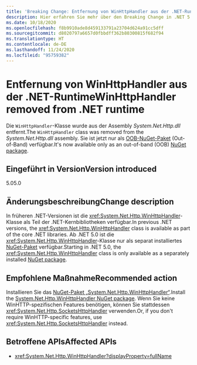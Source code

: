 ```yaml
---
title: 'Breaking Change: Entfernung von WinHttpHandler aus der .NET-Runtime'
description: Hier erfahren Sie mehr über den Breaking Change in .NET 5.0, durch den WinHttpHandler aus der .NET-Runtime entfernt wurde.
ms.date: 10/18/2020
ms.openlocfilehash: f8b9910ade8d459133791a23704d624a91cc5dff
ms.sourcegitcommit: d8020797a6657d0fbbdff362b80300815f682f94
ms.translationtype: HT
ms.contentlocale: de-DE
ms.lasthandoff: 11/24/2020
ms.locfileid: "95759382"
---
```

# <a name="winhttphandler-removed-from-net-runtime"></a><span data-ttu-id="53f40-103">Entfernung von WinHttpHandler aus der .NET-Runtime</span><span class="sxs-lookup"><span data-stu-id="53f40-103">WinHttpHandler removed from .NET runtime</span></span>

<span data-ttu-id="53f40-104">Die `WinHttpHandler`-Klasse wurde aus der Assembly *System.Net.Http.dll* entfernt.</span><span class="sxs-lookup"><span data-stu-id="53f40-104">The `WinHttpHandler` class was removed from the *System.Net.Http.dll* assembly.</span></span> <span data-ttu-id="53f40-105">Sie ist jetzt nur als [OOB-NuGet-Paket](https://www.nuget.org/packages/System.Net.Http.WinHttpHandler/) (Out-of-Band) verfügbar.</span><span class="sxs-lookup"><span data-stu-id="53f40-105">It's now available only as an out-of-band (OOB) [NuGet package](https://www.nuget.org/packages/System.Net.Http.WinHttpHandler/).</span></span>

## <a name="version-introduced"></a><span data-ttu-id="53f40-106">Eingeführt in Version</span><span class="sxs-lookup"><span data-stu-id="53f40-106">Version introduced</span></span>

<span data-ttu-id="53f40-107">5.0</span><span class="sxs-lookup"><span data-stu-id="53f40-107">5.0</span></span>

## <a name="change-description"></a><span data-ttu-id="53f40-108">Änderungsbeschreibung</span><span class="sxs-lookup"><span data-stu-id="53f40-108">Change description</span></span>

<span data-ttu-id="53f40-109">In früheren .NET-Versionen ist die <xref:System.Net.Http.WinHttpHandler>-Klasse als Teil der .NET-Kernbibliotheken verfügbar.</span><span class="sxs-lookup"><span data-stu-id="53f40-109">In previous .NET versions, the <xref:System.Net.Http.WinHttpHandler> class is available as part of the core .NET libraries.</span></span> <span data-ttu-id="53f40-110">Ab .NET 5.0 ist die <xref:System.Net.Http.WinHttpHandler>-Klasse nur als separat installiertes [NuGet-Paket](https://www.nuget.org/packages/System.Net.Http.WinHttpHandler/) verfügbar.</span><span class="sxs-lookup"><span data-stu-id="53f40-110">Starting in .NET 5.0, the <xref:System.Net.Http.WinHttpHandler> class is only available as a separately installed [NuGet package](https://www.nuget.org/packages/System.Net.Http.WinHttpHandler/).</span></span>

## <a name="recommended-action"></a><span data-ttu-id="53f40-111">Empfohlene Maßnahme</span><span class="sxs-lookup"><span data-stu-id="53f40-111">Recommended action</span></span>

<span data-ttu-id="53f40-112">Installieren Sie das [NuGet-Paket „System.Net.Http.WinHttpHandler“](https://www.nuget.org/packages/System.Net.Http.WinHttpHandler/).</span><span class="sxs-lookup"><span data-stu-id="53f40-112">Install the [System.Net.Http.WinHttpHandler NuGet package](https://www.nuget.org/packages/System.Net.Http.WinHttpHandler/).</span></span> <span data-ttu-id="53f40-113">Wenn Sie keine WinHTTP-spezifischen Features benötigen, können Sie stattdessen <xref:System.Net.Http.SocketsHttpHandler> verwenden.</span><span class="sxs-lookup"><span data-stu-id="53f40-113">Or, if you don't require WinHTTP-specific features, use <xref:System.Net.Http.SocketsHttpHandler> instead.</span></span>

## <a name="affected-apis"></a><span data-ttu-id="53f40-114">Betroffene APIs</span><span class="sxs-lookup"><span data-stu-id="53f40-114">Affected APIs</span></span>

- <xref:System.Net.Http.WinHttpHandler?displayProperty=fullName>

<!--

### Affected APIs

- `T:System.Net.Http.WinHttpHandler`

### Category

Networking

-->
